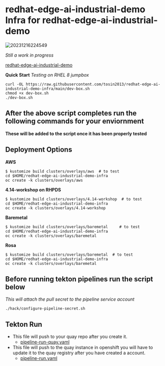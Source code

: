 # redhat-edge-ai-industrial-demo Infra for redhat-edge-ai-industrial-demo

![20231216224549](https://i.imgur.com/M79pCPU.png)

*Still a work in progress*

[redhat-edge-ai-industrial-demo](https://github.com/bdherouville/redhat-edge-ai-industrial-demo)

**Quick Start**
*Testing on RHEL 8 jumpbox*
```
curl -OL https://raw.githubusercontent.com/tosin2013/redhat-edge-ai-industrial-demo-infra/main/dev-box.sh
chmod +x dev-box.sh
./dev-box.sh
```

## After the above script completes run the following commands for your enviornment
**These will be added to the script once it has been properly tested**

## Deployment Options
**AWS**
```
$ kustomize build clusters/overlays/aws  # to test
cd $HOME/redhat-edge-ai-industrial-demo-infra
oc create -k clusters/overlays/aws
```

**4.14-workshop on RHPDS**
```
$ kustomize build clusters/overlays/4.14-workshop  # to test
cd $HOME/redhat-edge-ai-industrial-demo-infra
oc create -k clusters/overlays/4.14-workshop
```

**Baremetal**
```
$ kustomize build clusters/overlays/baremetal     # to test
cd $HOME/redhat-edge-ai-industrial-demo-infra
oc create -k clusters/overlays/baremetal
```

**Rosa**
```
$ kustomize build clusters/overlays/baremetal  # to test  
cd $HOME/redhat-edge-ai-industrial-demo-infra
oc create -k clusters/overlays/baremetal
```

## Before running tekton pipelines run the script below 
*This will attach the pull secret to the pipeline service account*
```
./hack/configure-pipeline-secret.sh 
```

## Tekton Run 

* This file will push to your quay repo after you create it.
  * [pipeline-run-quay.yaml](components/applications/redhat-edge-ai-industrial-demo/overlays/rhde-dev-env/pipeline-run-quay.yaml)
* This file will push to the quay instance in openshift you will have to update it to the quay registry after you have created a account.
  * [pipeline-run.yaml](components/applications/redhat-edge-ai-industrial-demo/overlays/rhde-dev-env/pipeline-run.yaml)